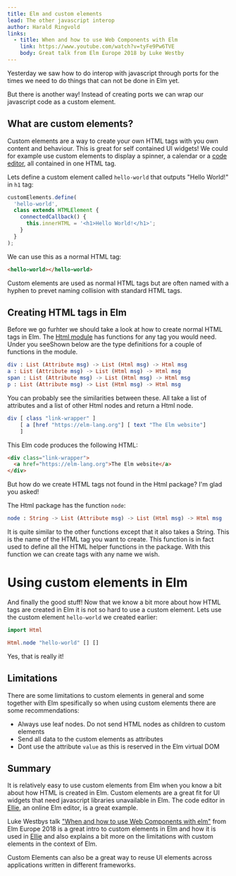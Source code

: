```yaml
---
title: Elm and custom elements
lead: The other javascript interop
author: Harald Ringvold
links:
  - title: When and how to use Web Components with Elm
    link: https://www.youtube.com/watch?v=tyFe9Pw6TVE
    body: Great talk from Elm Europe 2018 by Luke Westby
---
```


Yesterday we saw how to do interop with javascript through ports for the times we need to do things that can not be done in Elm yet.

But there is another way! Instead of creating ports we can wrap our javascript code as a custom element.

## What are custom elements?

Custom elements are a way to create your own HTML tags with you own content and behaviour. This is great for self contained UI widgets! We could for example use custom elements to display a spinner, a calendar or a [code editor](https://ellie-app.com), all contained in one HTML tag.

Lets define a custom element called `hello-world` that outputs "Hello World!" in `h1` tag:

```javascript
customElements.define(
  'hello-world',
  class extends HTMLElement {
    connectedCallback() {
      this.innerHTML = '<h1>Hello World!</h1>';
    }
  }
);
```

We can use this as a normal HTML tag:

```html
<hello-world></hello-world>
```

Custom elements are used as normal HTML tags but are often named with a hyphen to prevet naming collision with standard HTML tags.

## Creating HTML tags in Elm

Before we go furhter we should take a look at how to create normal HTML tags in Elm. The [Html module](https://package.elm-lang.org/packages/elm/html/latest/) has functions for any tag you would need.
Under you seeShown below are the type definitions for a couple of functions in the module.

```elm
div : List (Attribute msg) -> List (Html msg) -> Html msg
a : List (Attribute msg) -> List (Html msg) -> Html msg
span : List (Attribute msg) -> List (Html msg) -> Html msg
p : List (Attribute msg) -> List (Html msg) -> Html msg
```

You can probably see the similarities between these. All take a list of attributes and a list of other Html nodes and return a Html node.

```elm
div [ class "link-wrapper" ]
    [ a [href "https://elm-lang.org"] [ text "The Elm website"]
    ]
```

This Elm code produces the following HTML:

```html
<div class="link-wrapper">
  <a href="https://elm-lang.org">The Elm website</a>
</div>
```

But how do we create HTML tags not found in the Html package? I'm glad you asked!

The Html package has the function `node`:

```elm
node : String -> List (Attribute msg) -> List (Html msg) -> Html msg
```

It is quite similar to the other functions except that it also takes a String. This is the name of the HTML tag you want to create. This function is in fact used to define all the HTML helper functions in the package. With this function we can create tags with any name we wish.

# Using custom elements in Elm

And finally the good stuff! Now that we know a bit more about how HTML tags are created in Elm it is not so hard to use a custom element. Lets use the custom element `hello-world` we created earlier:

```elm
import Html

Html.node "hello-world" [] []
```

Yes, that is really it!

## Limitations

There are some limitations to custom elements in general and some together with Elm spesifically so when using custom elements there are some recommendations:

- Always use leaf nodes. Do not send HTML nodes as children to custom elements
- Send all data to the custom elements as attributes
- Dont use the attribute `value` as this is reserved in the Elm virtual DOM

## Summary

It is relatively easy to use custom elements from Elm when you know a bit about how HTML is created in Elm. Custom elements are a great fit for UI widgets that need javascript libraries unavailable in Elm.
The code editor in [Ellie][ellie], an online Elm editor, is a great example.

Luke Westbys talk ["When and how to use Web Components with elm"](https://www.youtube.com/watch?v=tyFe9Pw6TVE) from Elm Europe 2018 is a great intro to custom elements in Elm and how it is used in [Ellie][ellie] and also explains a bit more on the limitations with custom elements in the context of Elm.

Custom Elements can also be a great way to reuse UI elements across applications written in different frameworks.

[ellie]: https://ellie-app.com

